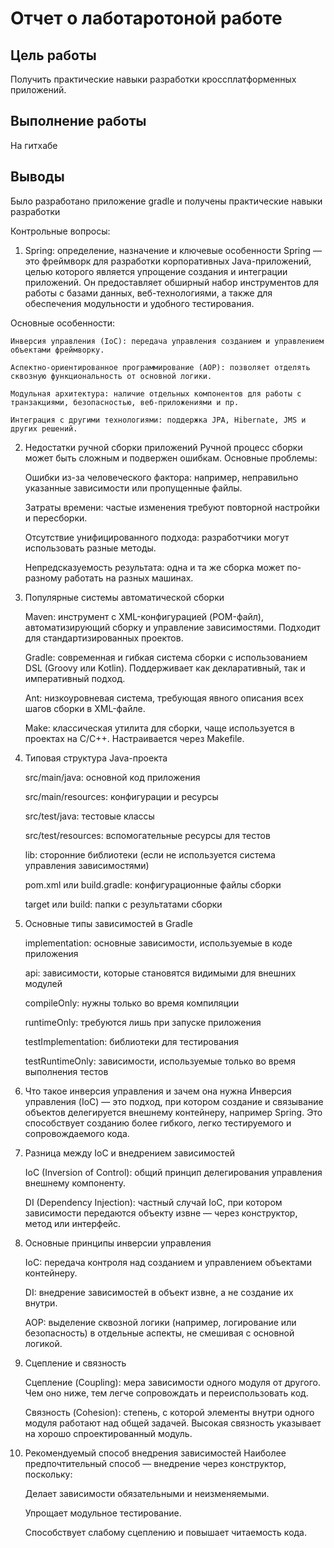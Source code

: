 # Отчет о лаботаротоной работе

## Цель работы
Получить практические навыки разработки кроссплатформенных приложений. 
## Выполнение работы
На гитхабе
## Выводы
Было разработано приложение gradle и получены практические навыки разработки

Контрольные вопросы:
1. Spring: определение, назначение и ключевые особенности
Spring — это фреймворк для разработки корпоративных Java-приложений, целью которого является упрощение создания и интеграции приложений. Он предоставляет обширный набор инструментов для работы с базами данных, веб-технологиями, а также для обеспечения модульности и удобного тестирования.

Основные особенности:

    Инверсия управления (IoC): передача управления созданием и управлением объектами фреймворку.

    Аспектно-ориентированное программирование (AOP): позволяет отделять сквозную функциональность от основной логики.

    Модульная архитектура: наличие отдельных компонентов для работы с транзакциями, безопасностью, веб-приложениями и пр.

    Интеграция с другими технологиями: поддержка JPA, Hibernate, JMS и других решений.

2. Недостатки ручной сборки приложений
Ручной процесс сборки может быть сложным и подвержен ошибкам. Основные проблемы:

    Ошибки из-за человеческого фактора: например, неправильно указанные зависимости или пропущенные файлы.

    Затраты времени: частые изменения требуют повторной настройки и пересборки.

    Отсутствие унифицированного подхода: разработчики могут использовать разные методы.

    Непредсказуемость результата: одна и та же сборка может по-разному работать на разных машинах.

3. Популярные системы автоматической сборки

    Maven: инструмент с XML-конфигурацией (POM-файл), автоматизирующий сборку и управление зависимостями. Подходит для стандартизированных проектов.

    Gradle: современная и гибкая система сборки с использованием DSL (Groovy или Kotlin). Поддерживает как декларативный, так и императивный подход.

    Ant: низкоуровневая система, требующая явного описания всех шагов сборки в XML-файле.

    Make: классическая утилита для сборки, чаще используется в проектах на C/C++. Настраивается через Makefile.

4. Типовая структура Java-проекта

    src/main/java: основной код приложения

    src/main/resources: конфигурации и ресурсы

    src/test/java: тестовые классы

    src/test/resources: вспомогательные ресурсы для тестов

    lib: сторонние библиотеки (если не используется система управления зависимостями)

    pom.xml или build.gradle: конфигурационные файлы сборки

    target или build: папки с результатами сборки

5. Основные типы зависимостей в Gradle

    implementation: основные зависимости, используемые в коде приложения

    api: зависимости, которые становятся видимыми для внешних модулей

    compileOnly: нужны только во время компиляции

    runtimeOnly: требуются лишь при запуске приложения

    testImplementation: библиотеки для тестирования

    testRuntimeOnly: зависимости, используемые только во время выполнения тестов

6. Что такое инверсия управления и зачем она нужна
Инверсия управления (IoC) — это подход, при котором создание и связывание объектов делегируется внешнему контейнеру, например Spring. Это способствует созданию более гибкого, легко тестируемого и сопровождаемого кода.

7. Разница между IoC и внедрением зависимостей

    IoC (Inversion of Control): общий принцип делегирования управления внешнему компоненту.

    DI (Dependency Injection): частный случай IoC, при котором зависимости передаются объекту извне — через конструктор, метод или интерфейс.

8. Основные принципы инверсии управления

    IoC: передача контроля над созданием и управлением объектами контейнеру.

    DI: внедрение зависимостей в объект извне, а не создание их внутри.

    AOP: выделение сквозной логики (например, логирование или безопасность) в отдельные аспекты, не смешивая с основной логикой.

9. Сцепление и связность

    Сцепление (Coupling): мера зависимости одного модуля от другого. Чем оно ниже, тем легче сопровождать и переиспользовать код.

    Связность (Cohesion): степень, с которой элементы внутри одного модуля работают над общей задачей. Высокая связность указывает на хорошо спроектированный модуль.

10. Рекомендуемый способ внедрения зависимостей
Наиболее предпочтительный способ — внедрение через конструктор, поскольку:

    Делает зависимости обязательными и неизменяемыми.

    Упрощает модульное тестирование.

    Способствует слабому сцеплению и повышает читаемость кода.